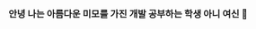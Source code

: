 ### 안녕 나는 아름다운 미모를 가진 개발 공부하는 학생 아니 여신 👋

<!--
**yujin981126/yujin981126** is a ✨ _special_ ✨ repository because its `README.md` (this file) appears on your GitHub profile.

Here are some ideas to get you started:
[Anurag's GitHub stats](https://github-readme-stats.vercel.app/api?username=yujin981126&show_icons=true&theme=radical)
- 🔭 I’m currently working on ...
- 🌱 I’m currently learning ...
- 👯 I’m looking to collaborate on ...
- 🤔 I’m looking for help with ...
- 💬 Ask me about ...
- 📫 How to reach me: ...
- 😄 Pronouns: ...
- ⚡ Fun fact: ...
-->
